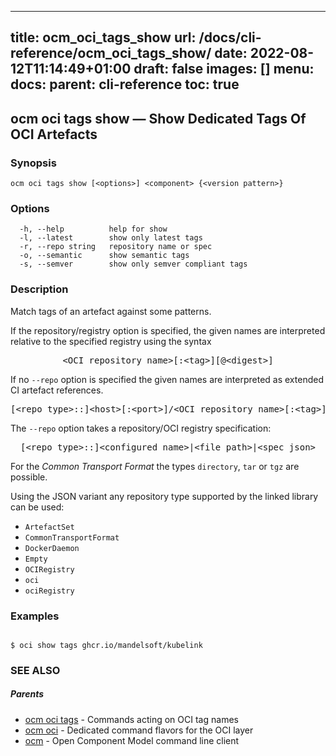 
---
title: ocm_oci_tags_show
url: /docs/cli-reference/ocm_oci_tags_show/
date: 2022-08-12T11:14:49+01:00
draft: false
images: []
menu:
  docs:
    parent: cli-reference
toc: true
---
## ocm oci tags show &mdash; Show Dedicated Tags Of OCI Artefacts

### Synopsis

```
ocm oci tags show [<options>] <component> {<version pattern>}
```

### Options

```
  -h, --help          help for show
  -l, --latest        show only latest tags
  -r, --repo string   repository name or spec
  -o, --semantic      show semantic tags
  -s, --semver        show only semver compliant tags
```

### Description


Match tags of an artefact against some patterns.

If the repository/registry option is specified, the given names are interpreted
relative to the specified registry using the syntax

<center>
    <pre>&lt;OCI repository name>[:&lt;tag>][@&lt;digest>]</pre>
</center>

If no <code>--repo</code> option is specified the given names are interpreted 
as extended CI artefact references.

<center>
    <pre>[&lt;repo type>::]&lt;host>[:&lt;port>]/&lt;OCI repository name>[:&lt;tag>][@&lt;digest>]</pre>
</center>

The <code>--repo</code> option takes a repository/OCI registry specification:

<center>
    <pre>[&lt;repo type>::]&lt;configured name>|&lt;file path>|&lt;spec json></pre>
</center>

For the *Common Transport Format* the types <code>directory</code>,
<code>tar</code> or <code>tgz</code> are possible.

Using the JSON variant any repository type supported by the 
linked library can be used:
- `ArtefactSet`
- `CommonTransportFormat`
- `DockerDaemon`
- `Empty`
- `OCIRegistry`
- `oci`
- `ociRegistry`


### Examples

```

$ oci show tags ghcr.io/mandelsoft/kubelink

```

### SEE ALSO

##### Parents

* [ocm oci tags](ocm_oci_tags.md)	 - Commands acting on OCI tag names
* [ocm oci](ocm_oci.md)	 - Dedicated command flavors for the OCI layer
* [ocm](ocm.md)	 - Open Component Model command line client

